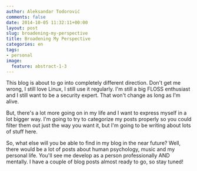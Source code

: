 ```yaml
---
author: Aleksandar Todorović
comments: false
date: 2014-10-05 11:32:11+00:00
layout: post
slug: broadening-my-perspective
title: Broadening My Perspective
categories: en
tags:
- personal
image:
  feature: abstract-1-3
---
```


This blog is about to go into completely different direction. Don't get me wrong, I still love Linux, I still use it regularly. I'm still a big FLOSS enthusiast and I still want to be a security expert. That won't change as long as I'm alive.

But, there's a lot more going on in my life and I want to express myself in a lot bigger way. I'm going to try to categorize my posts properly so you could filter them out just the way you want it, but I'm going to be writing about lots of stuff here.

So, what else will you be able to find in my blog in the near future? Well, there would be a lot of posts about human psychology, music and my personal life. You'll see me develop as a person professionally AND mentally. I have a couple of blog posts almost ready to go, so stay tuned!
